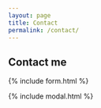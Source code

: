 ```yaml
---
layout: page
title: Contact
permalink: /contact/
---
```


## Contact me

{% include form.html %}

{% include modal.html %}
